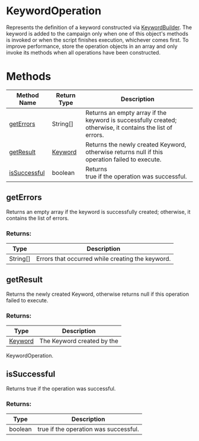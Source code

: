 # KeywordOperation
Represents the definition of a keyword constructed via [KeywordBuilder](./KeywordBuilder). The keyword is added to the campaign only when one of this object's methods is invoked or when the script finishes execution, whichever comes first. To improve performance, store the operation objects in an array and only invoke its methods when all operations have been constructed.

# Methods
|Method Name|Return Type|Description|
|-|-|-
[getErrors](#geterrors)|String[]|Returns an empty array if the keyword is successfully created; otherwise, it contains the list of errors.
[getResult](#getresult)|[Keyword](./Keyword)|Returns the newly created Keyword, otherwise returns null if this operation failed to execute.<br />
[isSuccessful](#issuccessful)|boolean|Returns <br />true if the operation was successful.

## <a name="geterrors"></a>getErrors
Returns an empty array if the keyword is successfully created; otherwise, it contains the list of errors.

### Returns:
|Type|Description|
|-|-
String[]|Errors that occurred while creating the keyword.

## <a name="getresult"></a>getResult
Returns the newly created Keyword, otherwise returns null if this operation failed to execute.


### Returns:
|Type|Description|
|-|-
[Keyword](./Keyword)|The Keyword created by the
 KeywordOperation.

## <a name="issuccessful"></a>isSuccessful
Returns 
true if the operation was successful.


### Returns:
|Type|Description|
|-|-
boolean|true if the operation was successful.

